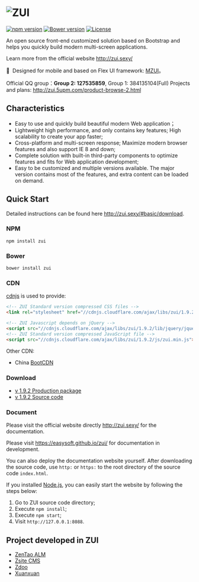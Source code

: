 # ![ZUI](https://raw.githubusercontent.com/easysoft/zui/master/docs/img/zui-logo-48.png)

[![npm version](https://badge.fury.io/js/zui.svg)](https://badge.fury.io/js/zui)
[![Bower version](https://badge.fury.io/bo/zui.svg)](https://badge.fury.io/bo/zui)
[![License](https://img.shields.io/badge/license-MIT-blue.svg)](https://github.com/easysoft/zui/blob/master/LICENSE)

An open source front-end customized solution based on Bootstrap and helps you quickly build modern multi-screen applications.

Learn more from the official website  http://zui.sexy/

💎 &nbsp;Designed for mobile and based on Flex UI framework: [MZUI](http://zui.sexy/m/)。

Official QQ group：**Group 2: 127535859**, Group 1: 384135104(Full)
Projects and plans: http://zui.5upm.com/product-browse-2.html

## Characteristics

- Easy to use and quickly build beautiful modern Web application；
- Lightweight high performance, and only contains key features; High scalability to create your app faster;
- Cross-platform and multi-screen response; Maximize modern browser features and also support IE 8 and down;
- Complete solution with built-in third-party components to optimize features and fits for Web application development;
- Easy to be customized and multiple versions available. The major version contains most of the features, and extra content can be loaded on demand.

## Quick Start

Detailed instructions can be found here http://zui.sexy/#basic/download.

### NPM

```
npm install zui
```

### Bower

```
bower install zui
```

### CDN

<a href="https://cdnjs.com/libraries/zui" target="_blank">cdnjs</a> is used to provide:

```html
<!-- ZUI Standard version compressed CSS files -->
<link rel="stylesheet" href="//cdnjs.cloudflare.com/ajax/libs/zui/1.9.2/css/zui.min.css">

<!-- ZUI Javascript depends on jQuery -->
<script src="//cdnjs.cloudflare.com/ajax/libs/zui/1.9.2/lib/jquery/jquery.js"></script>
<!-- ZUI Standard version compressed JavaScript file -->
<script src="//cdnjs.cloudflare.com/ajax/libs/zui/1.9.2/js/zui.min.js"></script>
```

Other CDN:

 - China <a href="http://www.bootcdn.cn/" target="_blank">BootCDN</a>

### Download

 - [v 1.9.2 Production package](https://github.com/easysoft/zui/releases/download/v1.9.2/zui-1.9.2-dist.zip)
 - [v 1.9.2 Source code](https://github.com/easysoft/zui/archive/v1.9.2.zip)

### Document

Please visit the official website directly http://zui.sexy/ for the documentation.

Please visit https://easysoft.github.io/zui/ for documentation in development.

You can also deploy the documentation website yourself. After downloading the source code, use `http:` or `https:` to the root directory of the source code `index.html`.

If you installed [Node.js](https://nodejs.org/), you can easily start the website by following the steps below:

1. Go to ZUI source code directory;
2. Execute `npm install`;
3. Execute `npm start`;
4. Visit `http://127.0.0.1:8088`.

## Project developed in ZUI

- [ZenTao ALM](https://www.zentao.pm)
- [Zsite CMS](https://www.zsite.net)
- [Zdoo](https://www.zdoo.org)
- [Xuanxuan](https://xuanim.com)
